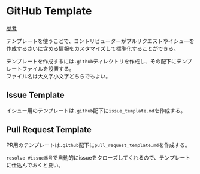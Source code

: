 # GitHub Template

[参考](https://docs.github.com/en/github/building-a-strong-community/about-issue-and-pull-request-templates)

テンプレートを使うことで、コントリビューターがプルリクエストやイシューを作成するさいに含める情報をカスタマイズして標準化することができる。

テンプレートを作成するには`.github`ディレクトリを作成し、その配下にテンプレートファイルを設置する。  
ファイル名は大文字小文字どちらでもよい。

## Issue Template

イシュー用のテンプレートは`.github`配下に`issue_template.md`を作成する。

## Pull Request Template

PR用のテンプレートは`.github`配下に`pull_request_template.md`を作成する。

`resolve #issue番号`で自動的にissueをクローズしてくれるので、テンプレートに仕込んでおくと良い。

